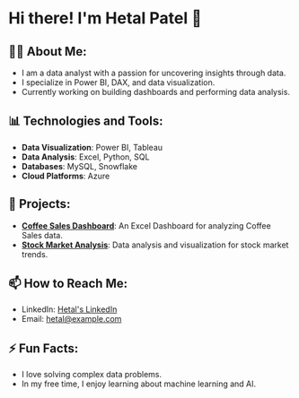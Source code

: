 <!--## Hi there 👋-->

<!--
**DA-Hetal-Patel/DA-Hetal-Patel** is a ✨ _special_ ✨ repository because its `README.md` (this file) appears on your GitHub profile.

Here are some ideas to get you started:

- 🔭 I’m currently working on ...
- 🌱 I’m currently learning ...
- 👯 I’m looking to collaborate on ...
- 🤔 I’m looking for help with ...
- 💬 Ask me about ...
- 📫 How to reach me: ...
- 😄 Pronouns: ...
- ⚡ Fun fact: ...
-->
# Hi there! I'm Hetal Patel 👋

## 👨‍💻 About Me:
- I am a data analyst with a passion for uncovering insights through data.
- I specialize in Power BI, DAX, and data visualization.
- Currently working on building dashboards and performing data analysis. 

## 📊 Technologies and Tools:
- **Data Visualization**: Power BI, Tableau
- **Data Analysis**: Excel, Python, SQL
- **Databases**: MySQL, Snowflake
- **Cloud Platforms**: Azure

## 🚀 Projects:
- **[Coffee Sales Dashboard](https://github.com/DA-Hetal-Patel/Train-Network-Dashboard)**: An Excel Dashboard for analyzing Coffee Sales data.
- **[Stock Market Analysis](https://github.com/DA-Hetal-Patel/Stock-Market-Analysis)**: Data analysis and visualization for stock market trends.

## 📫 How to Reach Me:
- LinkedIn: [Hetal's LinkedIn](https://www.linkedin.com/in/hetal-patel)
- Email: [hetal@example.com](mailto:hetal@example.com)

## ⚡ Fun Facts:
- I love solving complex data problems.
- In my free time, I enjoy learning about machine learning and AI.

